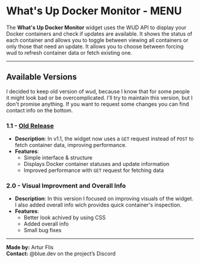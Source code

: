 # What's Up Docker Monitor - MENU
The **What's Up Docker Monitor** widget uses the WUD API to display your Docker containers and check if updates are available. It shows the status of each container and allows you to toggle between viewing all containers or only those that need an update. It allows you to choose between forcing wud to refresh container data or fetch existing one. 

---

## Available Versions
I decided to keep old version of wud, because I know that for some people it might look bad or be overcomplicated. I'll try to maintain this version, but I don't promise anything. If you want to request some changes you can find contact info on the bottom. 

### 1.1 - [**Old Release**](wud-old/README.md)
- **Description**: In v1.1, the widget now uses a `GET` request instead of `POST` to fetch container data, improving performance. 
- **Features**:
  - Simple interface & structure
  - Displays Docker container statuses and update information
  - Improved performance with `GET` request for fetching data

### 2.0 - **Visual Improvment and Overall Info**
- **Description**: In this version I focused on improving visuals of the widget. I also added overall info wich provides quick container's inspection.
- **Features**:
  - Better look achived by using CSS
  - Added overall info
  - Small bug fixes
    
---

**Made by:** Artur Flis  
**Contact:** @blue.dev on the project’s Discord

